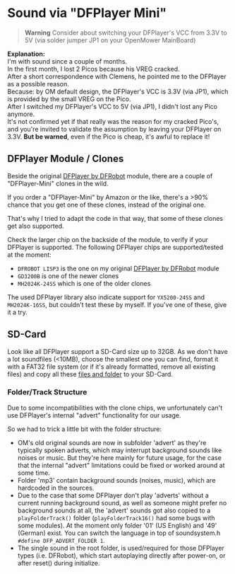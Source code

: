 # Sound via "DFPlayer Mini"

> **Warning**
> Consider about switching your DFPlayer's VCC from 3.3V to 5V
> (via solder jumper JP1 on your OpenMower MainBoard)

**Explanation:**<br>
I'm with sound since a couple of months.<br>
In the first month, I lost 2 Picos because his VREG cracked.<br>
After a short correspondence with Clemens, he pointed me to the DFPlayer
as a possible reason.<br>
Because: by OM default design, the DFPlayer's VCC is 3.3V (via JP1),
which is provided by the small VREG on the Pico.<br>
After I switched my DFPlayer's VCC to 5V (via JP1), I didn't lost any Pico anymore.<br>
It's not confirmed yet if that really was the reason for my cracked Pico's,
and you're invited to validate the assumption by leaving your DFPlayer on 3.3V. **But be warned**, even if the Pico is cheap, it's awful to replace it! 


## DFPlayer Module / Clones

Beside the original [DFPlayer by DFRobot](https://www.dfrobot.com/product-1121.html) module, there are a couple of "DFPlayer-Mini" clones in the wild.

If you order a "DFPlayer-Mini" by Amazon or the like, there's a >90% chance that you get one of these clones, instead of the original one.

That's why I tried to adapt the code in that way, that some of these clones get also supported.

Check the larger chip on the backside of the module, to verify if your DFPlayer is supported. The following DFPlayer chips are supported/tested at the moment:

- `DFROBOT LISP3` is the one on my original [DFPlayer by DFRobot](https://www.dfrobot.com/product-1121.html) module
- `GD3200B` is one of the newer clones
- `MH2024K-24SS` which is one of the older clones

The used DFPlayer library also indicate support for `YX5200-24SS` and `MH2024K-16SS`, but couldn't test these by myself. If you've one of these, give it a try.

## SD-Card

Look like all DFPlayer support a SD-Card size up to 32GB.
As we don't have a lot soundfiles (<10MB), choose the smallest one you can find, format it with a FAT32 file system (or if it's already formatted, remove all existing files) and copy all these [files and folder](./soundfiles/) to your SD-Card.

### Folder/Track Structure

Due to some incompatibilities with the clone chips, we unfortunately can't use DFPlayer's internal "advert" functionality for our usage.

So we had to trick a little bit with the folder structure:

- OM's old original sounds are now in subfolder 'advert' as they're typically spoken adverts, which may interrupt background sounds like noises or music. But they're here mainly for future usage, for the case that the internal "advert" limitations could be fixed or worked around at some time.
- Folder 'mp3' contain background sounds (noises, music), which are hardcoded in the sources.
- Due to the case that some DFPlayer don't play 'adverts' without a current running background sound, as well as someone might prefer no background sounds at all, the 'advert' sounds got also copied to a `playFolderTrack()` folder (`playFolderTrack16()` had some bugs with some modules).
  At the moment only folder '01' (US English) and '49' (German) exist. You can switch the language in top of soundsystem.h `#define DFP_ADVERT_FOLDER 1`.
- The single sound in the root folder, is used/required for those DFPlayer types (i.e. DFRobot),
  which start autoplaying directly after power-on, or after reset() during initialize.
